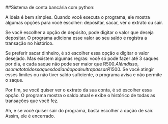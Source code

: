 ##Sistema de conta bancária com python:

A ideia é bem simples. Quando você executa o programa, ele mostra algumas opções para você escolher: depositar, sacar, ver o extrato ou sair.

Se você escolher a opção de depósito, pode digitar o valor que deseja depositar. O programa adiciona esse valor ao seu saldo e registra a transação no histórico.

Se preferir sacar dinheiro, é só escolher essa opção e digitar o valor desejado. Mas existem algumas regras: você só pode fazer até 3 saques por dia, e cada saque não pode ser maior que R$500. Além disso, a soma total dos saques do dia não pode ultrapassar R$1500. Se você atingir esses limites ou não tiver saldo suficiente, o programa avisa e não permite o saque.

Por fim, se você quiser ver o extrato da sua conta, é só escolher essa opção. O programa mostra o saldo atual e exibe o histórico de todas as transações que você fez.

Ah, e se você quiser sair do programa, basta escolher a opção de sair. Assim, ele é encerrado.
